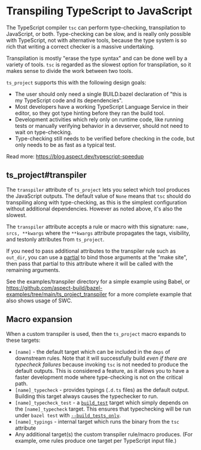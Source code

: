 # Transpiling TypeScript to JavaScript

The TypeScript compiler `tsc` can perform type-checking, transpilation to JavaScript, or both.
Type-checking can be slow, and is really only possible with TypeScript, not with alternative tools, because the type system is so rich that writing a correct checker is a massive undertaking.

Transpilation is mostly "erase the type syntax" and can be done well by a variety of tools.
`tsc` is regarded as the slowest option for transpilation, so it makes sense to divide the work between two tools. 

`ts_project` supports this with the following design goals:

- The user should only need a single BUILD.bazel declaration of "this is my TypeScript code and its dependencies".
- Most developers have a working TypeScript Language Service in their editor, so they got type hinting before they ran the build tool.
- Development activities which rely only on runtime code, like running tests or manually verifying behavior in a devserver, should not need to wait on type-checking.
- Type-checking still needs to be verified before checking in the code, but only needs to be as fast as a typical test.

Read more: https://blog.aspect.dev/typescript-speedup

## ts_project#transpiler

The `transpiler` attribute of `ts_project` lets you select which tool produces the JavaScript outputs. The default value of `None` means that `tsc` should do transpiling along with type-checking, as this is the simplest configuration without additional dependencies. However as noted above, it's also the slowest.

The `transpiler` attribute accepts a rule or macro with this signature:
`name, srcs, **kwargs`
where the `**kwargs` attribute propagates the tags, visibility, and testonly attributes from `ts_project`.

If you need to pass additional attributes to the transpiler rule such as `out_dir`, you can use a
[partial](https://github.com/bazelbuild/bazel-skylib/blob/main/lib/partial.bzl)
to bind those arguments at the "make site", then pass that partial to this attribute where it will be called with the remaining arguments.

See the examples/transpiler directory for a simple example using Babel, or
<https://github.com/aspect-build/bazel-examples/tree/main/ts_project_transpiler>
for a more complete example that also shows usage of SWC.

## Macro expansion

When a custom transpiler is used, then the `ts_project` macro expands to these targets:

- `[name]` - the default target which can be included in the `deps` of downstream rules.
    Note that it will successfully build *even if there are typecheck failures* because invoking `tsc` is not needed to produce the default outputs.
    This is considered a feature, as it allows you to have a faster development mode where type-checking is not on the critical path.
- `[name]_typecheck` - provides typings (`.d.ts` files) as the default output.
    Building this target always causes the typechecker to run.
- `[name]_typecheck_test` - a [`build_test`] target which simply depends on the `[name]_typecheck` target.
    This ensures that typechecking will be run under `bazel test` with [`--build_tests_only`].
- `[name]_typings` - internal target which runs the binary from the `tsc` attribute
-  Any additional target(s) the custom transpiler rule/macro produces.
    (For example, ome rules produce one target per TypeScript input file.)


[`build_test`]: https://github.com/bazelbuild/bazel-skylib/blob/main/rules/build_test.bzl
[`--build_tests_only`]: https://docs.bazel.build/versions/main/user-manual.html#flag--build_tests_only